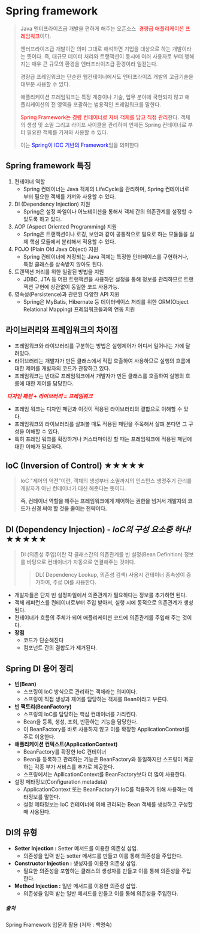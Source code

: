# Spring framework

> Java 엔터프라이즈급 개발을 편하게 해주는 오픈소스 <span style="color:red"> 경량급 애플리케이션 프레임워크</span>이다.
>
> 엔터프라이즈급 개발이란 의미 그대로 해석하면 기업을 대상으로 하는 개발이라는 뜻이다. 즉, 대규모 데이터 처리와 트랜잭션이 동시에 여러 사용자로 부터 행해지는 매우 큰 규모의 환경을 엔터프라이즈급 환경이라 일컫는다.
>
> 경량급 프레임워크는 단순한 웹컨테이너에서도 엔터프라이즈 개발의 고급기술을 대부분 사용할 수 있다.
>
> 애플리케이션 프레임워크는 특정 계층이나 기술, 업무 분야에 국한되지 않고 애플리케이션의 전 영역을 포괄하는 범용적인 프레임워크를 말한다.
>
> <span style="color:red">Spring Framework는 경량 컨테이너로 자바 객체를 담고 직접 관리</span>한다. 객체의 생성 및 소멸 그리고 라이프 사이클을 관리하며 언제든 Spring 컨테이너로 부터 필요한 객체를 가져와 사용할 수 있다.
>
> 이는 <span style="color : blue"> Spring이 IOC 기반의 Framework</span>임을 의미한다



##  Spring framework 특징 

1. 컨테이너 역할
   - Spring 컨테이너는 Java 객체의 LifeCycle을 관리하며, Spring 컨테이너로 부터 필요한 객체를 가져와 사용할 수 있다.
2. DI (Dependency Injection) 지원
   - Spring은 설정 파일이나 어노테이션을 통해서 객체 간의 의존관계를 설정할 수 있도록 하고 있다.
3. AOP (Aspect Oriented Programming) 지원
   - Spring은 트랜잭션이나 로깅, 보안과 같이 공통적으로 필요로 하는 모듈들을 실제 핵심 모듈에서 분리해서 적용할 수 있다.
4. POJO (Plain Old Java Object) 지원
   - Spring 컨테이너에 저장되는 Java 객체는 특정한 인터페이스를 구현하거나, 특정 클래스를 상속받지 않아도 된다. 
5. 트랜잭션 처리를 위한 일괄된 방법을 지원
   - JDBC, JTA 등 어떤 트랜잭션을 사용하던 설정을 통해 정보를 관리하므로 트랜잭션 구현에 상관없이 동일한 코드 사용가능.
6. 영속성(Persistence)과 관련된 다양한 API 지원
   - Spring은 MyBatis, Hibernate 등 데이터베이스 처리를 위한 ORM(Object Relational Mapping) 프레임워크들과의 연동 지원



## 라이브러리와 프레임워크의 차이점 

- 프레임워크와 라이브러리를 구분하는 방법은 실행제어가 어디서 일어나는 가에 달려있다.
- 라이브러리는 개발자가 만든 클래스에서 직접 호출하여 사용하므로 실행의 흐름에 대한 제어를 개발자의 코드가 관장하고 있다.
- 프레임워크는 반대로 프레임워크에서 개발자가 만든 클래스를 호출하여 실행의 흐름에 대한 제어를 담당한다. 

<em>**<span style="color : red"> 디자인 패턴 + 라이브러리 = 프레임워크</span>**</em>

- 프레임 워크는 디자인 패턴과 이것이 적용된 라이브러리의 결합으로 이해할 수 있다. 
- 프레임워크의 라이브러리를 살펴볼 때도 적용된 패턴을 주목해서 살펴 본다면 그 구성을 이해할 수 있다.
- 특히 프레임 워크를 확장하거나 커스터마이징 할 때는 프레임워크에 적용된 패턴에 대한 이해가 필요하다.



## IoC (Inversion of Control)  ★★★★★

> IoC "제어의 역전"이란, 객체의 생성부터 소멸까지의 인스턴스 생명주기 관리를 개발자가 아닌 컨테이너가 대신 해준다는 뜻이다. 
>
> **즉, 컨테이너 역할을 해주는 프레임워크에게 제어하는 권한을 넘겨서 개발자의 코드가 신경 써야 할 것을 줄이는 전략이다.** 





## DI (Dependency Injection) - <em>IoC의 구성 요소중 하나!</em> ★★★★★

> DI (의존성 주입)이란 각 클래스간의 의존관계를 빈 설정(Bean Definition) 정보를 바탕으로 컨테이너가 자동으로 연결해주는 것이다.
>
> > DL( Dependency Lookup, 의존성 검색) 사용시 컨테이너 종속성이 증가하여, 주로 DI를 사용한다.

- 개발자들은 단지 빈 설정파일에서 의존관계가 필요하다는 정보를 추가하면 된다.
- 객체 레퍼런스를 컨테이너로부터 주입 받아서, 실행 시에 동적으로 의존관계가 생성된다.
- 컨테이너가 흐름의 주체가 되어 애플리케이션 코드에 의존관계를 주입해 주는 것이다.
- **장점** 
  - 코드가 단순해진다
  - 컴포넌트 간의 결합도가 제거된다.



## Spring DI 용어 정리

- **빈(Bean)** 
  - 스프링이 IoC 방식으로 관리하는 객체라는 의미이다.
  - 스프링이 직접 생성과 제어를 담당하는 객체를 Bean이라고 부른다.
- **빈 팩토리(BeanFactory)**
  - 스프링의 IoC를 담당하는 핵심 컨테이너를 가리킨다.
  - Bean을 등록, 생성, 조회, 반환하는 기능을 담당한다.
  - 이 BeanFactory를 바로 사용하지 않고 이를 확장한 ApplicationContext를 주로 이용한다.
- **애플리케이션 컨텍스트(ApplicationContext)**
  - BeanFactory를 확장한 IoC 컨테이너
  - Bean을 등록하고 관리하는 기능은 BeanFactory와 동일하지만 스프링이 제공하는 각종 부가 서비스를 추가로 제공한다. 
  - 스프링에서는 ApllicationContext를 BeanFactory보다 더 많이 사용한다.
- 설정 메타정보(Configuration metadata)
  - ApplicationContext 또는 BeanFactory가 IoC를 적용하기 위해 사용하는 메타정보를 말한다.
  - 설정 메타정보는 IoC 컨테이너에 의해 관리되는 Bean 객체를 생성하고 구성할 때 사용된다.



## DI의 유형

- **Setter Injection :** Setter 메서드를 이용한 의존성 삽입.
  - 의존성을 입력 받는 setter 메서드를 만들고 이를 통해 의존성을 주입한다.
- **Constructor Injection :** 생성자를 이용한 의존성 삽입.
  - 필요한 의존성을 포함하는 클래스의 생성자를 만들고 이를 통해 의존성을 주입한다.
- **Method Injection :** 일반 메서드를 이용한 의존성 삽입.
  - 의존성을 입력 받는 일반 메서드를 만들고 이를 통해 의존성을 주입한다.



##### 출처



Spring Framework 입문과 활용 (저자 : 백명숙)